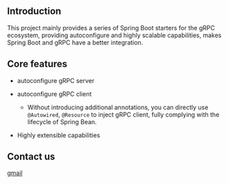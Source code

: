Introduction
----

This project mainly provides a series of Spring Boot starters for the gRPC ecosystem, providing autoconfigure and highly scalable capabilities, makes Spring Boot and gRPC have a better integration.

## Core features

* autoconfigure gRPC server

* autoconfigure gRPC client

  - Without introducing additional annotations, you can directly use `@Autowired`, `@Resource` to inject gRPC client, fully complying with the lifecycle of Spring Bean.

* Highly extensible capabilities

## Contact us

<a href="mailto:freemanlau1228@gmail.com"> gmail </a>
